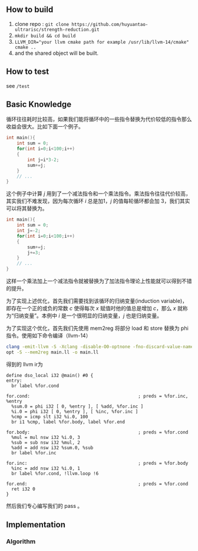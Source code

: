 ## How to build

1. clone repo : `git clone https://github.com/huyuantao-ultrarisc/strength-reduction.git`
2. `mkdir build && cd build`
3. `LLVM_DIR="your llvm cmake path for example /usr/lib/llvm-14/cmake" cmake ..`
4. and the shared object will be built.

## How to test

see `/test`

##  Basic Knowledge

 循环往往耗时比较高，如果我们能将循环中的一些指令替换为代价较低的指令那么收益会很大。比如下面一个例子。

```cpp
int main(){
    int sum = 0;
    for(int i=0;i<100;i++)
    {
        int j=i*3-2;
        sum+=j;
    }
   	// ...
}
```

这个例子中计算 $j$ 用到了一个减法指令和一个乘法指令。乘法指令往往代价较高，其实我们不难发现，因为每次循环 $i$ 总是加1，$j$ 的值每轮循环都会加 $3$，我们其实可以将其替换为。

```cpp
int main(){
    int sum = 0;
    int j=-2;
    for(int i=0;i<100;i++)
    {
        sum+=j;
        j+=3;
    }
   	// ...
}
```

这样一个乘法加上一个减法指令就被替换为了加法指令理论上性能就可以得到不错的提升。

为了实现上述优化，首先我们需要找到该循环的归纳变量(induction variable)，即存在一个正的或负的常数 $c$ 使得每次 $x$ 赋值时他的值总是增加 $c$，那么 $x$ 就称为“归纳变量”。本例中 $i$ 是一个很明显的归纳变量，$j$ 也是归纳变量。

为了实现这个优化，首先我们先使用 mem2reg 将部分 load 和 store 替换为 phi 指令。使用如下命令编译（llvm-14）

```bash
clang -emit-llvm -S -Xclang -disable-O0-optnone -fno-discard-value-names main.c -o main.ll
opt -S --mem2reg main.ll -o main.ll
```

得到的 llvm ir为

```
define dso_local i32 @main() #0 {
entry:
  br label %for.cond

for.cond:                                         ; preds = %for.inc, %entry
  %sum.0 = phi i32 [ 0, %entry ], [ %add, %for.inc ]
  %i.0 = phi i32 [ 0, %entry ], [ %inc, %for.inc ]
  %cmp = icmp slt i32 %i.0, 100
  br i1 %cmp, label %for.body, label %for.end

for.body:                                         ; preds = %for.cond
  %mul = mul nsw i32 %i.0, 3
  %sub = sub nsw i32 %mul, 2
  %add = add nsw i32 %sum.0, %sub
  br label %for.inc

for.inc:                                          ; preds = %for.body
  %inc = add nsw i32 %i.0, 1
  br label %for.cond, !llvm.loop !6

for.end:                                          ; preds = %for.cond
  ret i32 0
}
```

然后我们专心编写我们的 pass 。

## Implementation

### Algorithm
<!-- 
1. 计算出所有的induction variable，首先从 loop_header 中找到phi 结点（这往往是induction varaible），然后找出满足下列条件的变量作为潜在的 induction variable。（使用不动点算法）
   * add/sub/mul 等binary operator 指令中某个operand 是induction variable 且另一个是constant 

2. 给每个 induction variable 三个属性，`(depe, step, init)`，分别代表依赖的 induction variable，相对该induction variable 的乘法因子和加法因子，比如上述中 $i.0$ 的三个属性分别为 $(i.0,1,0)$，$mul$ 的三个属性为 $(i.0,3,0)$，$sub$ 的三个属性为 $(i.0,3,-2)$ 。$inc$ 三个属性为 $(i.0,1,1)$

3.  -->